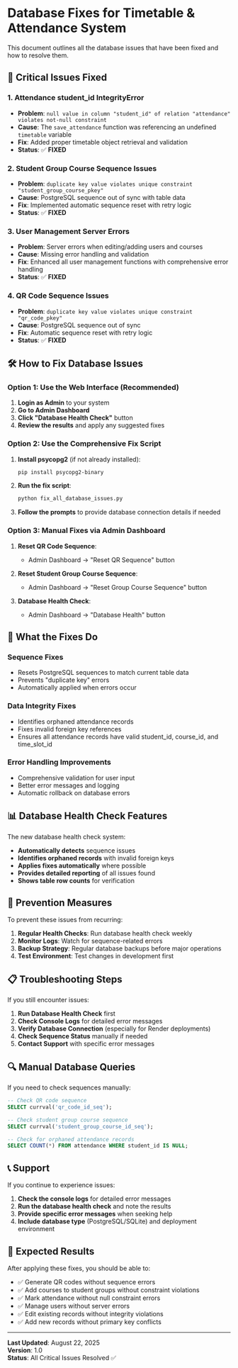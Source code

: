 # Database Fixes for Timetable & Attendance System

This document outlines all the database issues that have been fixed and how to resolve them.

## 🚨 Critical Issues Fixed

### 1. **Attendance student_id IntegrityError**
- **Problem**: `null value in column "student_id" of relation "attendance" violates not-null constraint`
- **Cause**: The `save_attendance` function was referencing an undefined `timetable` variable
- **Fix**: Added proper timetable object retrieval and validation
- **Status**: ✅ **FIXED**

### 2. **Student Group Course Sequence Issues**
- **Problem**: `duplicate key value violates unique constraint "student_group_course_pkey"`
- **Cause**: PostgreSQL sequence out of sync with table data
- **Fix**: Implemented automatic sequence reset with retry logic
- **Status**: ✅ **FIXED**

### 3. **User Management Server Errors**
- **Problem**: Server errors when editing/adding users and courses
- **Cause**: Missing error handling and validation
- **Fix**: Enhanced all user management functions with comprehensive error handling
- **Status**: ✅ **FIXED**

### 4. **QR Code Sequence Issues**
- **Problem**: `duplicate key value violates unique constraint "qr_code_pkey"`
- **Cause**: PostgreSQL sequence out of sync
- **Fix**: Automatic sequence reset with retry logic
- **Status**: ✅ **FIXED**

## 🛠️ How to Fix Database Issues

### Option 1: Use the Web Interface (Recommended)

1. **Login as Admin** to your system
2. **Go to Admin Dashboard**
3. **Click "Database Health Check"** button
4. **Review the results** and apply any suggested fixes

### Option 2: Use the Comprehensive Fix Script

1. **Install psycopg2** (if not already installed):
   ```bash
   pip install psycopg2-binary
   ```

2. **Run the fix script**:
   ```bash
   python fix_all_database_issues.py
   ```

3. **Follow the prompts** to provide database connection details if needed

### Option 3: Manual Fixes via Admin Dashboard

1. **Reset QR Code Sequence**:
   - Admin Dashboard → "Reset QR Sequence" button

2. **Reset Student Group Course Sequence**:
   - Admin Dashboard → "Reset Group Course Sequence" button

3. **Database Health Check**:
   - Admin Dashboard → "Database Health" button

## 🔧 What the Fixes Do

### Sequence Fixes
- Resets PostgreSQL sequences to match current table data
- Prevents "duplicate key" errors
- Automatically applied when errors occur

### Data Integrity Fixes
- Identifies orphaned attendance records
- Fixes invalid foreign key references
- Ensures all attendance records have valid student_id, course_id, and time_slot_id

### Error Handling Improvements
- Comprehensive validation for user input
- Better error messages and logging
- Automatic rollback on database errors

## 📊 Database Health Check Features

The new database health check system:

- **Automatically detects** sequence issues
- **Identifies orphaned records** with invalid foreign keys
- **Applies fixes automatically** where possible
- **Provides detailed reporting** of all issues found
- **Shows table row counts** for verification

## 🚀 Prevention Measures

To prevent these issues from recurring:

1. **Regular Health Checks**: Run database health check weekly
2. **Monitor Logs**: Watch for sequence-related errors
3. **Backup Strategy**: Regular database backups before major operations
4. **Test Environment**: Test changes in development first

## 📋 Troubleshooting Steps

If you still encounter issues:

1. **Run Database Health Check** first
2. **Check Console Logs** for detailed error messages
3. **Verify Database Connection** (especially for Render deployments)
4. **Check Sequence Status** manually if needed
5. **Contact Support** with specific error messages

## 🔍 Manual Database Queries

If you need to check sequences manually:

```sql
-- Check QR code sequence
SELECT currval('qr_code_id_seq');

-- Check student group course sequence
SELECT currval('student_group_course_id_seq');

-- Check for orphaned attendance records
SELECT COUNT(*) FROM attendance WHERE student_id IS NULL;
```

## 📞 Support

If you continue to experience issues:

1. **Check the console logs** for detailed error messages
2. **Run the database health check** and note the results
3. **Provide specific error messages** when seeking help
4. **Include database type** (PostgreSQL/SQLite) and deployment environment

## 🎯 Expected Results

After applying these fixes, you should be able to:

- ✅ Generate QR codes without sequence errors
- ✅ Add courses to student groups without constraint violations
- ✅ Mark attendance without null constraint errors
- ✅ Manage users without server errors
- ✅ Edit existing records without integrity violations
- ✅ Add new records without primary key conflicts

---

**Last Updated**: August 22, 2025  
**Version**: 1.0  
**Status**: All Critical Issues Resolved ✅
